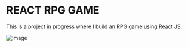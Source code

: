 # REACT RPG GAME

This is a project in progress where I build an RPG  game using React JS.

![image](https://ibb.co/8zWJ25V)

